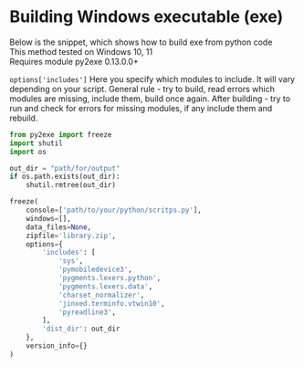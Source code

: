 # Building Windows executable (exe)

Below is the snippet, which shows how to build exe from python code  
This method tested on Windows 10, 11  
Requires module py2exe 0.13.0.0+  

`options['includes']` Here you specify which modules to include. It will vary depending on your script. General rule - try to build, read errors which modules are missing, include them, build once again. After building - try to run and check for errors for missing modules, if any include them and rebuild.

```python
from py2exe import freeze
import shutil
import os

out_dir = "path/for/output"
if os.path.exists(out_dir):
    shutil.rmtree(out_dir)

freeze(
    console=['path/to/your/python/scritps.py'],
    windows=[],
    data_files=None,
    zipfile='library.zip',
    options={
        'includes': [ 
            'sys',
            'pymobiledevice3',
            'pygments.lexers.python',
            'pygments.lexers.data',
            'charset_normalizer',
            'jinxed.terminfo.vtwin10',
            'pyreadline3',
        ],
        'dist_dir': out_dir
    },
    version_info={}
)
```